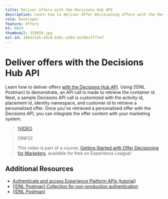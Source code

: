 ```yaml
---
title: Deliver offers with the Decisions Hub API
description: Learn how to deliver Offer Decisioning offers with the Decisions API. 
role: Developer
feature: Offers
kt: 6819
thumbnail: 329919.jpg
exl-id: 3084c52b-adc8-42bc-a203-5e39bcff77ef
---
```


# Deliver offers with the Decisions Hub API

Learn how to deliver offers [with the Decisions Hub API](https://experienceleague.adobe.com/docs/journey-optimizer/using/offer-decisioniong/api-reference/offer-delivery/deliver-offers.html). Using [!DNL Postman] to demonstrate, an API call is made to retrieve the container id. Next, a sample Decisions API call is customized with the activity id, placement id, identity namespace, and customer id to retrieve a personalized offer. Once you've retrieved a personalized offer with the Decisions API, you can integrate the offer content with your marketing system.

>[!VIDEO](https://video.tv.adobe.com/v/329919?quality=12&learn=on)

>[!INFO]
>
> This video is part of a course, [Getting Started with Offer Decisioning for Marketers](https://experienceleague.adobe.com/?recommended=ExperiencePlatform-U-1-2020.1.offerdecisioning), available for free on Experience League!

## Additional Resources

* [Authenticate and access Experience Platform APIs (tutorial)](https://experienceleague.adobe.com/docs/platform-learn/tutorials/platform-api-authentication.html)
* [[!DNL Postman] Collection for non-production authentication](https://github.com/adobe/experience-platform-postman-samples/tree/master/apis/ims)
* [[!DNL Postman]](https://www.postman.com/)

